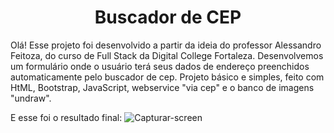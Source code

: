 <h1 align="center">Buscador de CEP</h1>

Olá! Esse projeto foi desenvolvido a partir da ideia do professor Alessandro Feitoza, do curso de Full Stack da Digital College Fortaleza. Desenvolvemos um formulário onde o usuário terá seus dados de endereço preenchidos automaticamente pelo buscador de cep. Projeto básico e simples, feito com HtML, Bootstrap, JavaScript, webservice "via cep" e o banco de imagens "undraw".

E esse foi o resultado final: ![Capturar-screen](https://github.com/fabiolamalves/buscador-cep/assets/138211714/cb3c20d3-8977-45fc-920d-70fba879d0d2)
